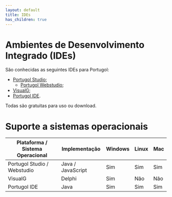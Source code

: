 ```yaml
---
layout: default
title: IDEs
has_children: true
---
```


# Ambientes de Desenvolvimento Integrado (IDEs)

São conhecidas as seguintes IDEs para Portugol:

* [Portugol Studio](http://lite.acad.univali.br/portugol/);
    * [Portugol Webstudio](https://portugol-webstudio.github.io/);
* [VisualG](https://visualg3.com.br);
* [Portugol IDE](http://orion.ipt.pt/~manso/Portugol/download/23/portugol23.zip).

Todas são gratuitas para uso ou download. 

# Suporte a sistemas operacionais

| Plataforma / Sistema Operacional | Implementação     | Windows | Linux | Mac |
|----------------------------------|-------------------|---------|-------|-----|
| Portugol Studio / Webstudio      | Java / JavaScript | Sim     | Sim   | Sim |
| VisualG                          | Delphi            | Sim     | Não   | Não |
| Portugol IDE                     | Java              | Sim     | Sim   | Sim |